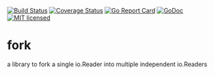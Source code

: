 [![Build Status](https://travis-ci.org/algds/fork.svg?branch=master)](https://travis-ci.org/algds/fork)
[![Coverage Status](https://coveralls.io/repos/github/algds/fork/badge.svg?branch=master)](https://coveralls.io/github/algds/fork?branch=master)
[![Go Report Card](https://goreportcard.com/badge/github.com/algds/fork)](https://goreportcard.com/report/github.com/algds/fork)
[![GoDoc](https://godoc.org/github.com/algds/fork?status.svg)](https://godoc.org/github.com/algds/fork)
[![MIT licensed](https://img.shields.io/badge/license-MIT-blue.svg)](./LICENSE.txt)

# fork
a library to fork a single io.Reader into multiple independent io.Readers
